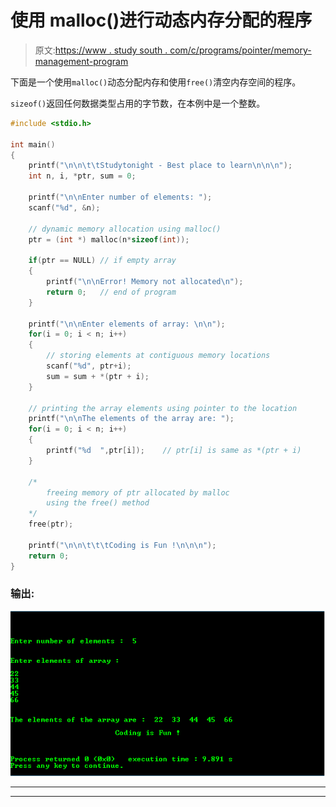 # 使用 malloc()进行动态内存分配的程序

> 原文:[https://www . study south . com/c/programs/pointer/memory-management-program](https://www.studytonight.com/c/programs/pointer/memory-management-program)

下面是一个使用`malloc()`动态分配内存和使用`free()`清空内存空间的程序。

`sizeof()`返回任何数据类型占用的字节数，在本例中是一个整数。

```cpp
#include <stdio.h>

int main()
{
    printf("\n\n\t\tStudytonight - Best place to learn\n\n\n");
    int n, i, *ptr, sum = 0;

    printf("\n\nEnter number of elements: ");
    scanf("%d", &n);

    // dynamic memory allocation using malloc()
    ptr = (int *) malloc(n*sizeof(int));

    if(ptr == NULL) // if empty array
    {
        printf("\n\nError! Memory not allocated\n");
        return 0;   // end of program
    }

    printf("\n\nEnter elements of array: \n\n");
    for(i = 0; i < n; i++)
    {
        // storing elements at contiguous memory locations
        scanf("%d", ptr+i);    
        sum = sum + *(ptr + i);
    }

    // printing the array elements using pointer to the location
    printf("\n\nThe elements of the array are: ");
    for(i = 0; i < n; i++)
    {
        printf("%d  ",ptr[i]);    // ptr[i] is same as *(ptr + i)
    }

    /* 
        freeing memory of ptr allocated by malloc 
        using the free() method
    */
    free(ptr);

    printf("\n\n\t\t\tCoding is Fun !\n\n\n");
    return 0;
}
```

### 输出:

![Basic Memory Management/allocation Program using malloc and free in c language](img/e96bad68bcfbe1918b158c39323f1025.png)

* * *

* * *